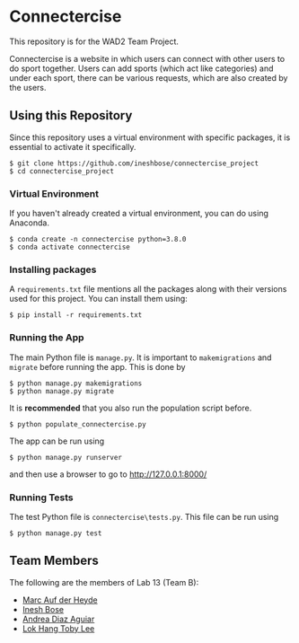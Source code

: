 # Connectercise
This repository is for the WAD2 Team Project.

Connectercise is a website in which users can connect with other users to do sport together. Users can add sports (which act like categories) and under each sport,  there can be various requests, which are also created by the users.

## Using this Repository
Since this repository uses a virtual environment with specific packages, it is essential to activate it specifically.

```
$ git clone https://github.com/ineshbose/connectercise_project
$ cd connectercise_project
```

### Virtual Environment
If you haven't already created a virtual environment, you can do using Anaconda.

```
$ conda create -n connectercise python=3.8.0
$ conda activate connectercise
```

### Installing packages
A `requirements.txt` file mentions all the packages along with their versions used for this project. You can install them using:

```
$ pip install -r requirements.txt
```

### Running the App
The main Python file is `manage.py`. It is important to `makemigrations` and `migrate` before running the app. This is done by

```
$ python manage.py makemigrations
$ python manage.py migrate
```

It is **recommended** that you also run the population script before.

```
$ python populate_connectercise.py
```

The app can be run using

```
$ python manage.py runserver
```

and then use a browser to go to http://127.0.0.1:8000/

### Running Tests
The test Python file is `connectercise\tests.py`. This file can be run using

```
$ python manage.py test
```

## Team Members
The following are the members of Lab 13 (Team B):
* [Marc Auf der Heyde](https://github.com/marcaufderheyde)
* [Inesh Bose](https://github.com/ineshbose)
* [Andrea Diaz Aguiar](https://github.com/2396765d)
* [Lok Hang Toby Lee](https://github.com/llhtoby)